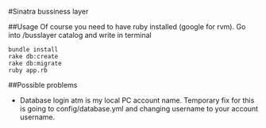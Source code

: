 #Sinatra bussiness layer

##Usage
Of course you need to have ruby installed (google for rvm).
Go into /busslayer catalog and write in terminal

```
bundle install
rake db:create
rake db:migrate
ruby app.rb
```

##Possible problems
- Database login atm is my local PC account name. Temporary fix for this is going to config/database.yml and changing username to your account username.
